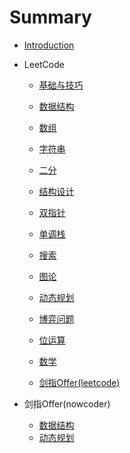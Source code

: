 # Summary

* [Introduction](README.md)

* LeetCode
  
  * [基础与技巧](/docs/leetcode/classify/basic_skill.md)
  * [数据结构](/docs/leetcode/classify/structure.md)
  * [数组](/docs/leetcode/classify/array.md)
  * [字符串](/docs/leetcode/classify/string.md)
  * [二分](/docs/leetcode/classify/binary_search.md)
  * [结构设计](/docs/leetcode/classify/structure_design.md)
  * [双指针](/docs/leetcode/classify/two_pointers.md)
  * [单调栈](/docs/leetcode/classify/monotonic_stack.md)
  
  * [搜索](/docs/leetcode/classify/search.md)
  * [图论](/docs/leetcode/classify/graph.md)
  * [动态规划](/docs/leetcode/classify/dynamic_programing.md)
  * [博弈问题](/docs/leetcode/classify/game_problem.md)
  * [位运算](/docs/leetcode/classify/bit.md)
  * [数学](/docs/leetcode/classify/math.md)
  * [剑指Offer(leetcode)](/docs/leetcode/swordoffer/swordoffer.md)
  
* 剑指Offer(nowcoder)
  * [数据结构](/docs/swordoffer/structure.md)
  * [动态规划](/docs/swordoffer/dynamic_programing.md)

  